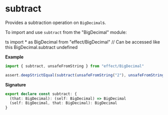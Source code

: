 # subtract

Provides a subtraction operation on `BigDecimal`s.

To import and use `subtract` from the "BigDecimal" module:

ts
import \* as BigDecimal from "effect/BigDecimal"
// Can be accessed like this
BigDecimal.subtract
undefined

**Example**

```ts
import { subtract, unsafeFromString } from "effect/BigDecimal"

assert.deepStrictEqual(subtract(unsafeFromString("2"), unsafeFromString("3")), unsafeFromString("-1"))
```

**Signature**

```ts
export declare const subtract: {
  (that: BigDecimal): (self: BigDecimal) => BigDecimal
  (self: BigDecimal, that: BigDecimal): BigDecimal
}
```
